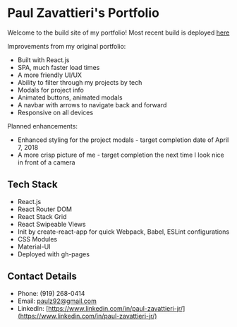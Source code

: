 # Paul Zavattieri's Portfolio

Welcome to the build site of my portfolio! Most recent build is deployed [here](https://paulz92.github.io/Portfolio/)

Improvements from my original portfolio:

- Built with React.js
- SPA, much faster load times
- A more friendly UI/UX
- Ability to filter through my projects by tech
- Modals for project info
- Animated buttons, animated modals
- A navbar with arrows to navigate back and forward
- Responsive on all devices

Planned enhancements:

- Enhanced styling for the project modals - target completion date of April 7, 2018
- A more crisp picture of me - target completion the next time I look nice in front of a camera

## Tech Stack

- React.js
- React Router DOM
- React Stack Grid
- React Swipeable Views
- Init by create-react-app for quick Webpack, Babel, ESLint configurations
- CSS Modules
- Material-UI
- Deployed with gh-pages

## Contact Details

- Phone: (919) 268-0414
- Email: paulz92@gmail.com
- LinkedIn: [https://www.linkedin.com/in/paul-zavattieri-jr/](https://www.linkedin.com/in/paul-zavattieri-jr/)